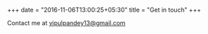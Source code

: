+++
date = "2016-11-06T13:00:25+05:30"
title = "Get in touch"
+++

Contact me at vipulpandey13@gmail.com
